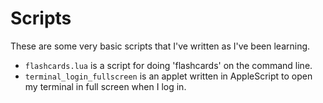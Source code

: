 # Scripts

These are some very basic scripts that I've written as I've been learning.

*   `flashcards.lua` is a script for doing 'flashcards' on the command line.
*   `terminal_login_fullscreen` is an applet written in AppleScript to open my
    terminal in full screen when I log in.
